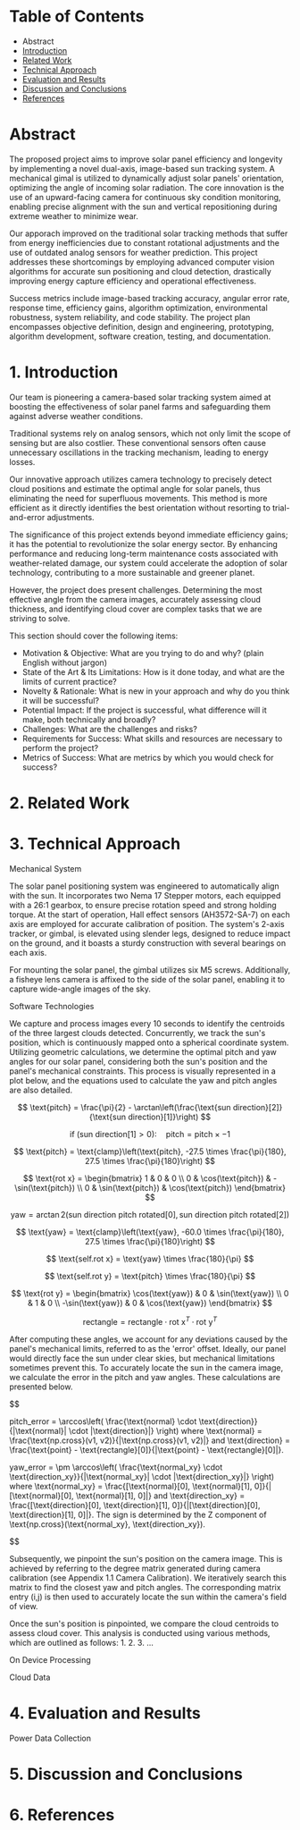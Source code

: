 # Table of Contents
* Abstract
* [Introduction](#1-introduction)
* [Related Work](#2-related-work)
* [Technical Approach](#3-technical-approach)
* [Evaluation and Results](#4-evaluation-and-results)
* [Discussion and Conclusions](#5-discussion-and-conclusions)
* [References](#6-references)

# Abstract

The proposed project aims to improve solar panel efficiency and longevity by implementing a novel dual-axis, image-based sun tracking system. A mechanical gimal is utilized to dynamically adjust solar panels' orientation, optimizing the angle of incoming solar radiation. The core innovation is the use of an  upward-facing camera for continuous sky condition monitoring, enabling precise alignment with the sun and vertical repositioning during extreme weather to minimize wear.

Our apporach improved on the traditional solar tracking methods that suffer from energy inefficiencies due to constant rotational adjustments and the use of outdated analog sensors for weather prediction. This project addresses these shortcomings by employing advanced computer vision algorithms for accurate sun positioning and cloud detection, drastically improving energy capture efficiency and operational effectiveness.

Success metrics include image-based tracking accuracy, angular error rate, response time, efficiency gains, algorithm optimization, environmental robustness, system reliability, and code stability. The project plan encompasses objective definition, design and engineering, prototyping, algorithm development, software creation, testing, and documentation.

# 1. Introduction

Our team is pioneering a camera-based solar tracking system aimed at boosting the effectiveness of solar panel farms and safeguarding them against adverse weather conditions.

Traditional systems rely on analog sensors, which not only limit the scope of sensing but are also costlier. These conventional sensors often cause unnecessary oscillations in the tracking mechanism, leading to energy losses.

Our innovative approach utilizes camera technology to precisely detect cloud positions and estimate the optimal angle for solar panels, thus eliminating the need for superfluous movements. This method is more efficient as it directly identifies the best orientation without resorting to trial-and-error adjustments.

The significance of this project extends beyond immediate efficiency gains; it has the potential to revolutionize the solar energy sector. By enhancing performance and reducing long-term maintenance costs associated with weather-related damage, our system could accelerate the adoption of solar technology, contributing to a more sustainable and greener planet.

However, the project does present challenges. Determining the most effective angle from the camera images, accurately assessing cloud thickness, and identifying cloud cover are complex tasks that we are striving to solve.



This section should cover the following items:

* Motivation & Objective: What are you trying to do and why? (plain English without jargon)
* State of the Art & Its Limitations: How is it done today, and what are the limits of current practice?
* Novelty & Rationale: What is new in your approach and why do you think it will be successful?
* Potential Impact: If the project is successful, what difference will it make, both technically and broadly?
* Challenges: What are the challenges and risks?
* Requirements for Success: What skills and resources are necessary to perform the project?
* Metrics of Success: What are metrics by which you would check for success?

# 2. Related Work

# 3. Technical Approach

Mechanical System

The solar panel positioning system was engineered to automatically align with the sun. It incorporates two Nema 17 Stepper motors, each equipped with a 26:1 gearbox, to ensure precise rotation speed and strong holding torque. At the start of operation, Hall effect sensors (AH3572-SA-7) on each axis are employed for accurate calibration of position. The system's 2-axis tracker, or gimbal, is elevated using slender legs, designed to reduce impact on the ground, and it boasts a sturdy construction with several bearings on each axis.

For mounting the solar panel, the gimbal utilizes six M5 screws. Additionally, a fisheye lens camera is affixed to the side of the solar panel, enabling it to capture wide-angle images of the sky.

Software Technologies

We capture and process images every 10 seconds to identify the centroids of the three largest clouds detected. Concurrently, we track the sun's position, which is continuously mapped onto a spherical coordinate system. Utilizing geometric calculations, we determine the optimal pitch and yaw angles for our solar panel, considering both the sun's position and the panel's mechanical constraints. This process is visually represented in a plot below, and the equations used to calculate the yaw and pitch angles are also detailed.

$$
\text{pitch} = \frac{\pi}{2} - \arctan\left(\frac{\text{sun direction}[2]}{\text{sun direction}[1]}\right)
$$

$$
\text{if } (\text{sun direction}[1] > 0): \quad \text{pitch} = \text{pitch} \times -1
$$

$$
\text{pitch} = \text{clamp}\left(\text{pitch}, -27.5 \times \frac{\pi}{180}, 27.5 \times \frac{\pi}{180}\right)
$$

$$
\text{rot x} = \begin{bmatrix}
1 & 0 & 0 \\
0 & \cos(\text{pitch}) & -\sin(\text{pitch}) \\
0 & \sin(\text{pitch}) & \cos(\text{pitch})
\end{bmatrix}
$$

$$
\text{yaw} = \arctan2(\text{sun direction pitch rotated}[0], \text{sun direction pitch rotated}[2])
$$

$$
\text{yaw} = \text{clamp}\left(\text{yaw}, -60.0 \times \frac{\pi}{180}, 27.5 \times \frac{\pi}{180}\right)
$$

$$
\text{self.rot x} = \text{yaw} \times \frac{180}{\pi}
$$

$$
\text{self.rot y} = \text{pitch} \times \frac{180}{\pi}
$$

$$
\text{rot y} = \begin{bmatrix}
\cos(\text{yaw}) & 0 & \sin(\text{yaw}) \\
0 & 1 & 0 \\
-\sin(\text{yaw}) & 0 & \cos(\text{yaw})
\end{bmatrix}
$$

$$
\text{rectangle} = \text{rectangle} \cdot \text{rot x}^T \cdot \text{rot y}^T
$$


After computing these angles, we account for any deviations caused by the panel's mechanical limits, referred to as the 'error' offset. Ideally, our panel would directly face the sun under clear skies, but mechanical limitations sometimes prevent this. To accurately locate the sun in the camera image, we calculate the error in the pitch and yaw angles. These calculations are presented below.

$$

pitch_error = \arccos\left( \frac{\text{normal} \cdot \text{direction}}{\|\text{normal}\| \cdot \|\text{direction}\|} \right)
where \text{normal} = \frac{\text{np.cross}(v1, v2)}{\|\text{np.cross}(v1, v2)\|} and \text{direction} = \frac{\text{point} - \text{rectangle}[0]}{\|\text{point} - \text{rectangle}[0]\|}.

yaw_error = \pm \arccos\left( \frac{\text{normal\_xy} \cdot \text{direction\_xy}}{\|\text{normal\_xy}\| \cdot \|\text{direction\_xy}\|} \right)
where \text{normal\_xy} = \frac{[\text{normal}[0], \text{normal}[1], 0]}{\|[\text{normal}[0], \text{normal}[1], 0]\|} and \text{direction\_xy} = \frac{[\text{direction}[0], \text{direction}[1], 0]}{\|[\text{direction}[0], \text{direction}[1], 0]\|}. The sign is determined by the Z component of \text{np.cross}(\text{normal\_xy}, \text{direction\_xy}).

$$


Subsequently, we pinpoint the sun's position on the camera image. This is achieved by referring to the degree matrix generated during camera calibration (see Appendix 1.1 Camera Calibration). We iteratively search this matrix to find the closest yaw and pitch angles. The corresponding matrix entry (i,j) is then used to accurately locate the sun within the camera's field of view.

Once the sun's position is pinpointed, we compare the cloud centroids to assess cloud cover. This analysis is conducted using various methods, which are outlined as follows:
1.
2.
3.
...


On Device Processing



  Cloud Data



# 4. Evaluation and Results

Power Data Collection


# 5. Discussion and Conclusions

# 6. References
